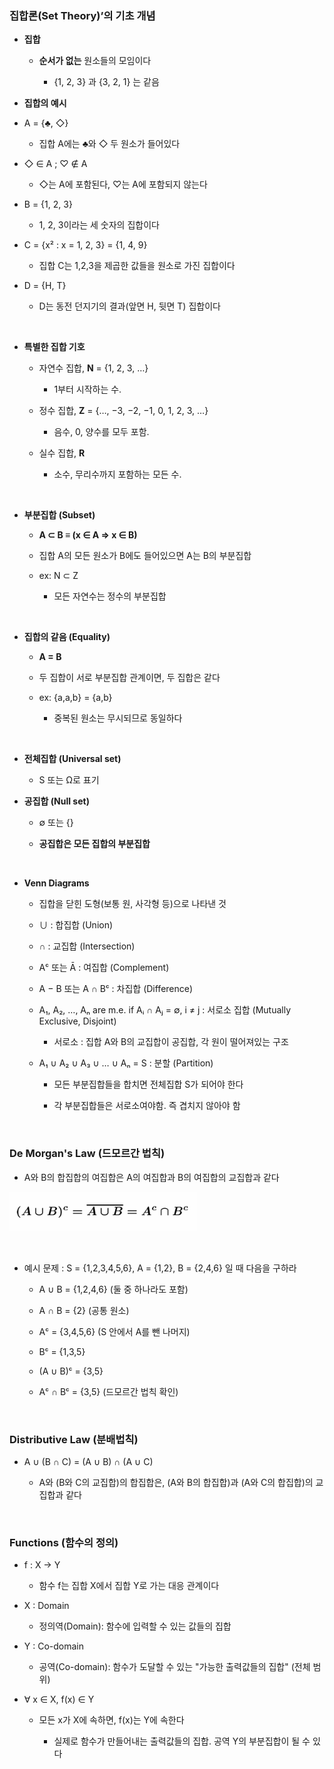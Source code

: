 ### 집합론(Set Theory)’의 기초 개념

- **집합**

    - **순서가 없는** 원소들의 모임이다
 
        - {1, 2, 3} 과 {3, 2, 1} 는 같음

- **집합의 예시**

- A = {♣, ◇}
    - 집합 A에는 ♣와 ◇ 두 원소가 들어있다

- ◇ ∈ A ; ♡ ∉ A
    - ◇는 A에 포함된다, ♡는 A에 포함되지 않는다

- B = {1, 2, 3}
    -  1, 2, 3이라는 세 숫자의 집합이다

- C = {x² : x = 1, 2, 3} = {1, 4, 9}
    - 집합 C는 1,2,3을 제곱한 값들을 원소로 가진 집합이다

- D = {H, T}
    - D는 동전 던지기의 결과(앞면 H, 뒷면 T) 집합이다

<br/>

- **특별한 집합 기호**

    - 자연수 집합, **N** = {1, 2, 3, …}
        - 1부터 시작하는 수.

    - 정수 집합, **Z** = {…, −3, −2, −1, 0, 1, 2, 3, …}
        - 음수, 0, 양수를 모두 포함.

    - 실수 집합, **R**
        - 소수, 무리수까지 포함하는 모든 수.

<br/>

- **부분집합 (Subset)**

    - **A ⊂ B ≡ (x ∈ A ⇒ x ∈ B)** 

    - 집합 A의 모든 원소가 B에도 들어있으면 A는 B의 부분집합
 
    - ex: N ⊂ Z
 
        - 모든 자연수는 정수의 부분집합 

<br/>

- **집합의 같음 (Equality)**

    - **A = B**

    - 두 집합이 서로 부분집합 관계이면, 두 집합은 같다
 
    - ex: {a,a,b} = {a,b}

        - 중복된 원소는 무시되므로 동일하다

<br/>

- **전체집합 (Universal set)**

    - S 또는 Ω로 표기

- **공집합 (Null set)**
    
    - ∅ 또는 {}
 
    - **공집합은 모든 집합의 부분집합**

<br/>

- **Venn Diagrams**

    - 집합을 닫힌 도형(보통 원, 사각형 등)으로 나타낸 것
 
    - ∪ : 합집합 (Union)
 
    - ∩ : 교집합 (Intersection)
 
    - Aᶜ 또는 Ā : 여집합 (Complement)
 
    - A − B 또는 A ∩ Bᶜ : 차집합 (Difference)
 
    - A₁, A₂, …, Aₙ are m.e. if Aᵢ ∩ Aⱼ = ∅, i ≠ j : 서로소 집합 (Mutually Exclusive, Disjoint)
 
        - 서로소 : 집합 A와 B의 교집합이 공집합, 각 원이 떨어져있는 구조 


    - A₁ ∪ A₂ ∪ A₃ ∪ … ∪ Aₙ = S : 분할 (Partition)

        - 모든 부분집합들을 합치면 전체집합 S가 되어야 한다

        - 각 부분집합들은 서로소여야함. 즉 겹치지 않아야 함

<br/>

### **De Morgan's Law (드모르간 법칙)**

- A와 B의 합집합의 여집합은 A의 여집합과 B의 여집합의 교집합과 같다

![System Resources](../../images/Probability%20Theory%20for%20AI%20images/드모르간법칙.png)

<br/>

- 예시 문제 : S = {1,2,3,4,5,6}, A = {1,2}, B = {2,4,6} 일 때 다음을 구하라

    -  A ∪ B = {1,2,4,6} (둘 중 하나라도 포함)

    -  A ∩ B = {2} (공통 원소)

    -  Aᶜ = {3,4,5,6} (S 안에서 A를 뺀 나머지)

    -  Bᶜ = {1,3,5}

    -  (A ∪ B)ᶜ = {3,5}

    -  Aᶜ ∩ Bᶜ = {3,5} (드모르간 법칙 확인)

<br/>

### Distributive Law (분배법칙)

- A ∪ (B ∩ C) = (A ∪ B) ∩ (A ∪ C)

    - A와 (B와 C의 교집합)의 합집합은, (A와 B의 합집합)과 (A와 C의 합집합)의 교집합과 같다 

<br/>

### Functions (함수의 정의)

- f : X → Y

     - 함수 f는 집합 X에서 집합 Y로 가는 대응 관계이다

- X : Domain

     - 정의역(Domain): 함수에 입력할 수 있는 값들의 집합

- Y : Co-domain

    - 공역(Co-domain): 함수가 도달할 수 있는 "가능한 출력값들의 집합" (전체 범위)

- ∀ x ∈ X, f(x) ∈ Y

     - 모든 x가 X에 속하면, f(x)는 Y에 속한다
 
         - 실제로 함수가 만들어내는 출력값들의 집합. 공역 Y의 부분집합이 될 수 있다 
































































